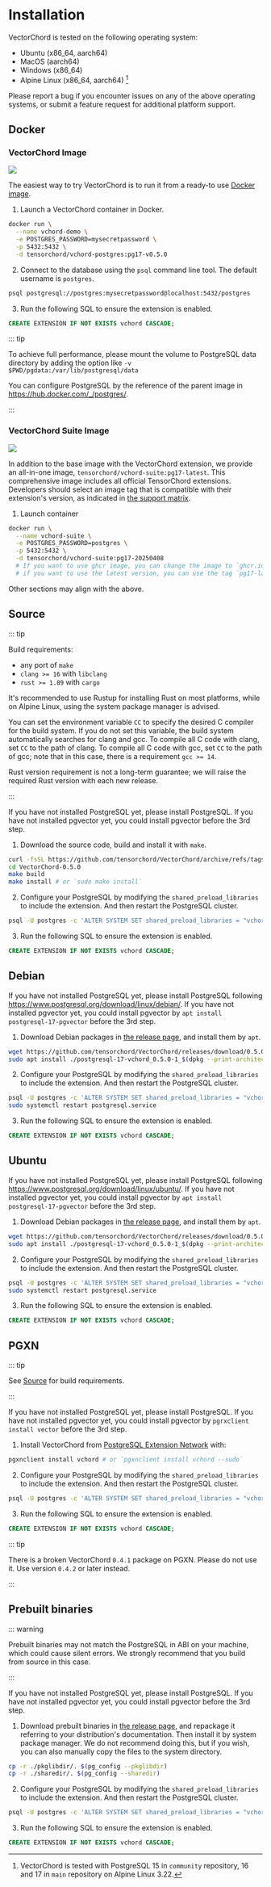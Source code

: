 # Installation

VectorChord is tested on the following operating system:

* Ubuntu (x86_64, aarch64)
* MacOS (aarch64)
* Windows (x86_64)
* Alpine Linux (x86_64, aarch64) [^1]

[^1]: VectorChord is tested with PostgreSQL 15 in `community` repository, 16 and 17 in `main` repository on Alpine Linux 3.22.

Please report a bug if you encounter issues on any of the above operating systems, or submit a feature request for additional platform support.

## Docker

### VectorChord Image

<a href="https://hub.docker.com/r/tensorchord/vchord-postgres"><img src="https://img.shields.io/docker/pulls/tensorchord/vchord-postgres" /></a>

The easiest way to try VectorChord is to run it from a ready-to use [Docker image](https://hub.docker.com/r/tensorchord/vchord-postgres).

1. Launch a VectorChord container in Docker.

```sh
docker run \
  --name vchord-demo \
  -e POSTGRES_PASSWORD=mysecretpassword \
  -p 5432:5432 \
  -d tensorchord/vchord-postgres:pg17-v0.5.0
```

2. Connect to the database using the `psql` command line tool. The default username is `postgres`.

```sh
psql postgresql://postgres:mysecretpassword@localhost:5432/postgres
```

3. Run the following SQL to ensure the extension is enabled.

```sql
CREATE EXTENSION IF NOT EXISTS vchord CASCADE;
```

::: tip

To achieve full performance, please mount the volume to PostgreSQL data directory by adding the option like `-v $PWD/pgdata:/var/lib/postgresql/data`

You can configure PostgreSQL by the reference of the parent image in https://hub.docker.com/_/postgres/.

:::

### VectorChord Suite Image

<a href="https://hub.docker.com/r/tensorchord/vchord-suite"><img src="https://img.shields.io/docker/pulls/tensorchord/vchord-suite"/></a>

In addition to the base image with the VectorChord extension, we provide an all-in-one image, `tensorchord/vchord-suite:pg17-latest`. This comprehensive image includes all official TensorChord extensions. Developers should select an image tag that is compatible with their extension's version, as indicated in [the support matrix](https://github.com/tensorchord/VectorChord-images?tab=readme-ov-file#support-matrix).

1. Launch container

```sh
docker run \
  --name vchord-suite \
  -e POSTGRES_PASSWORD=postgres \
  -p 5432:5432 \
  -d tensorchord/vchord-suite:pg17-20250408
  # If you want to use ghcr image, you can change the image to `ghcr.io/tensorchord/vchord-suite:pg17-20250408`.
  # if you want to use the latest version, you can use the tag `pg17-latest`.
```

Other sections may align with the above.

## Source

::: tip

Build requirements:

* any port of `make`
* `clang >= 16` with `libclang`
* `rust >= 1.89` with `cargo`

It's recommended to use Rustup for installing Rust on most platforms, while on Alpine Linux, using the system package manager is advised.

You can set the environment variable `CC` to specify the desired C compiler for the build system. If you do not set this variable, the build system automatically searches for clang and gcc. To compile all C code with clang, set `CC` to the path of clang. To compile all C code with gcc, set `CC` to the path of gcc; note that in this case, there is a requirement `gcc >= 14`.

Rust version requirement is not a long-term guarantee; we will raise the required Rust version with each new release.

:::

If you have not installed PostgreSQL yet, please install PostgreSQL. If you have not installed pgvector yet, you could install pgvector before the 3rd step.

1. Download the source code, build and install it with `make`.

```sh
curl -fsSL https://github.com/tensorchord/VectorChord/archive/refs/tags/0.5.0.tar.gz | tar -xz
cd VectorChord-0.5.0
make build
make install # or `sudo make install`
```

2. Configure your PostgreSQL by modifying the `shared_preload_libraries` to include the extension. And then restart the PostgreSQL cluster.

```sh
psql -U postgres -c 'ALTER SYSTEM SET shared_preload_libraries = "vchord"'
```

3. Run the following SQL to ensure the extension is enabled.

```sql
CREATE EXTENSION IF NOT EXISTS vchord CASCADE;
```

## Debian

If you have not installed PostgreSQL yet, please install PostgreSQL following https://www.postgresql.org/download/linux/debian/. If you have not installed pgvector yet, you could install pgvector by `apt install postgresql-17-pgvector` before the 3rd step.

1. Download Debian packages in [the release page](https://github.com/tensorchord/VectorChord/releases/latest), and install them by `apt`.

```sh
wget https://github.com/tensorchord/VectorChord/releases/download/0.5.0/postgresql-17-vchord_0.5.0-1_$(dpkg --print-architecture).deb
sudo apt install ./postgresql-17-vchord_0.5.0-1_$(dpkg --print-architecture).deb
```

2. Configure your PostgreSQL by modifying the `shared_preload_libraries` to include the extension. And then restart the PostgreSQL cluster.

```sh
psql -U postgres -c 'ALTER SYSTEM SET shared_preload_libraries = "vchord"'
sudo systemctl restart postgresql.service
```

3. Run the following SQL to ensure the extension is enabled.

```sql
CREATE EXTENSION IF NOT EXISTS vchord CASCADE;
```

## Ubuntu

If you have not installed PostgreSQL yet, please install PostgreSQL following https://www.postgresql.org/download/linux/ubuntu/. If you have not installed pgvector yet, you could install pgvector by `apt install postgresql-17-pgvector` before the 3rd step.

1. Download Debian packages in [the release page](https://github.com/tensorchord/VectorChord/releases/latest), and install them by `apt`.

```sh
wget https://github.com/tensorchord/VectorChord/releases/download/0.5.0/postgresql-17-vchord_0.5.0-1_$(dpkg --print-architecture).deb
sudo apt install ./postgresql-17-vchord_0.5.0-1_$(dpkg --print-architecture).deb
```

2. Configure your PostgreSQL by modifying the `shared_preload_libraries` to include the extension. And then restart the PostgreSQL cluster.

```sh
psql -U postgres -c 'ALTER SYSTEM SET shared_preload_libraries = "vchord"'
sudo systemctl restart postgresql.service
```

3. Run the following SQL to ensure the extension is enabled.

```sql
CREATE EXTENSION IF NOT EXISTS vchord CASCADE;
```

## PGXN

::: tip

See [Source](#source) for build requirements.

:::

If you have not installed PostgreSQL yet, please install PostgreSQL. If you have not installed pgvector yet, you could install pgvector by `pgrxclient install vector` before the 3rd step.

1. Install VectorChord from [PostgreSQL Extension Network](https://pgxn.org/dist/vchord) with:

```sh
pgxnclient install vchord # or `pgxnclient install vchord --sudo`
```

2. Configure your PostgreSQL by modifying the `shared_preload_libraries` to include the extension. And then restart the PostgreSQL cluster.

```sh
psql -U postgres -c 'ALTER SYSTEM SET shared_preload_libraries = "vchord"'
```

3. Run the following SQL to ensure the extension is enabled.

```sql
CREATE EXTENSION IF NOT EXISTS vchord CASCADE;
```

::: tip

There is a broken VectorChord `0.4.1` package on PGXN. Please do not use it. Use version `0.4.2` or later instead.

:::

## Prebuilt binaries <badge type="danger" text="deprecated" />

::: warning

Prebuilt binaries may not match the PostgreSQL in ABI on your machine, which could cause silent errors. We strongly recommend that you build from source in this case.

:::

If you have not installed PostgreSQL yet, please install PostgreSQL. If you have not installed pgvector yet, you could install pgvector before the 3rd step.

1. Download prebuilt binaries in [the release page](https://github.com/tensorchord/VectorChord/releases/latest), and repackage it referring to your distribution's documentation. Then install it by system package manager. We do not recommend doing this, but if you wish, you can also manually copy the files to the system directory.

```sh
cp -r ./pkglibdir/. $(pg_config --pkglibdir)
cp -r ./sharedir/. $(pg_config --sharedir)
```

2. Configure your PostgreSQL by modifying the `shared_preload_libraries` to include the extension. And then restart the PostgreSQL cluster.

```sh
psql -U postgres -c 'ALTER SYSTEM SET shared_preload_libraries = "vchord"'
```

3. Run the following SQL to ensure the extension is enabled.

```sql
CREATE EXTENSION IF NOT EXISTS vchord CASCADE;
```
